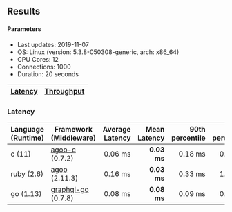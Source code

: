 ## Results

<!-- Result from here -->

#### Parameters
- Last updates: 2019-11-07
- OS: Linux (version: 5.3.8-050308-generic, arch: x86_64)
- CPU Cores: 12
- Connections: 1000
- Duration: 20 seconds

| [Latency](latency.md) | [Throughput](throughput.md) |
| --------------------- | --------------------------- |

### Latency
| Language (Runtime) | Framework (Middleware) | Average Latency | Mean Latency | 90th percentile | 99th percentile | 99.9th percentile | Standard Deviation |
| ------------------ | ---------------------- | ---------------:| ------------:| ---------------:| ---------------:| -----------------:| ------------------:|
| c (11) | [agoo-c](github.com/ohler55/agoo-c) (0.7.2) | 0.06 ms | **0.03 ms** | 0.18 ms | 0.18 ms | 1.01 ms | 0.12 |
| ruby (2.6) | [agoo](github.com/ohler55/agoo) (2.11.3) | 0.16 ms | **0.03 ms** | 0.33 ms | 1.96 ms | 3.01 ms | 0.38 |
| go (1.13) | [graphql-go](https://github.com/graphql-go/graphql) (0.7.8) | 0.08 ms | **0.08 ms** | 0.09 ms | 0.11 ms | 0.36 ms | 0.02 |
<!-- Result till here -->
